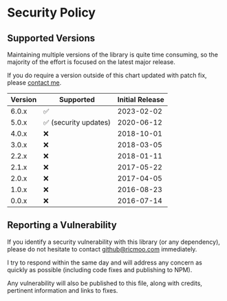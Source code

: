 # Security Policy

## Supported Versions

Maintaining multiple versions of the library is quite time consuming, so
the majority of the effort is focused on the latest major release.

If you do require a version outside of this chart updated with patch fix,
please [contact me](mailto:github@ricmoo.com).

| Version | Supported                                  | Initial Release   |
| ------- | ------------------------------------------ | ----------------- |
| 6.0.x   | :white_check_mark:                         | 2023-02-02        |
| 5.0.x   | :white_check_mark: (security updates)      | 2020-06-12        |
| 4.0.x   | :x:                                        | 2018-10-01        |
| 3.0.x   | :x:                                        | 2018-03-05        |
| 2.2.x   | :x:                                        | 2018-01-11        |
| 2.1.x   | :x:                                        | 2017-05-22        |
| 2.0.x   | :x:                                        | 2017-04-05        |
| 1.0.x   | :x:                                        | 2016-08-23        |
| 0.0.x   | :x:                                        | 2016-07-14        |


## Reporting a Vulnerability

If you identify a security vulnerability with this library (or any dependency),
please do not hesitate to contact [github@ricmoo.com](mailto:github@ricmoo.com)
immediately.

I try to respond within the same day and will address any concern as quickly
as possible (including code fixes and publishing to NPM).

Any vulnerability will also be published to this file, along with credits,
pertinent information and links to fixes.
